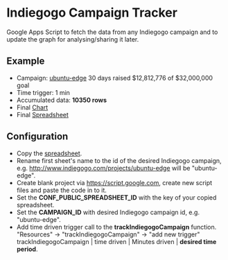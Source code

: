 Indiegogo Campaign Tracker
========================
Google Apps Script to fetch the data from any Indiegogo campaign and to update the graph for analysing/sharing it later.

Example
-----------
* Campaign: [ubuntu-edge](http://www.indiegogo.com/projects/ubuntu-edge) 30 days raised $12,812,776 of $32,000,000 goal
* Time trigger: 1 min
* Accumulated data: **10350 rows**
* Final [Chart](https://docs.google.com/spreadsheet/oimg?key=0Akgh73WhU1qHdGNuY3lHUmhwVE9GMzc3aEJ0bHFRSmc&oid=3&zx=l7kn948qwgoe)
* Final [Spreadsheet](https://docs.google.com/spreadsheet/ccc?key=0Akgh73WhU1qHdGNuY3lHUmhwVE9GMzc3aEJ0bHFRSmc&usp=sharing)


Configuration
-------------------
* Copy the [spreadsheet](https://docs.google.com/spreadsheet/ccc?key=0Akgh73WhU1qHdFgzazR6SERiWnpYTTlmVG9oaVRVcFE#gid=0).
* Rename first sheet's name to the id of the desired Indiegogo campaign,
   e.g. http://www.indiegogo.com/projects/ubuntu-edge will be "ubuntu-edge".
* Create blank project via https://script.google.com, create new script files and paste the code in to it.
* Set the **CONF_PUBLIC_SPREADSHEET_ID** with the key of your copied spreadsheet.
* Set the **CAMPAIGN_ID** with desired Indiegogo campaign id, e.g. "ubuntu-edge".
* Add time driven trigger call to the **trackIndiegogoCampaign** function.
  "Resources" -> "trackIndiegogoCampaign" -> "add new trigger"
  trackIndiegogoCampaign | time driven | Minutes driven | **desired time period**.